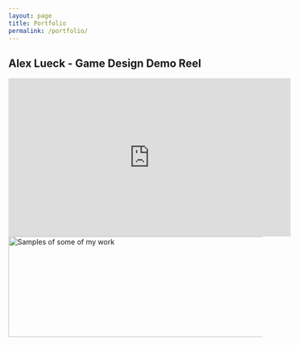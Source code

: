 ```yaml
---
layout: page
title: Portfolio
permalink: /portfolio/
---
```


## Alex Lueck - Game Design Demo Reel

<iframe width="560" height="315" src="https://www.youtube.com/embed/2gdbhwo8zW4" frameborder="0" 
allow="accelerometer; autoplay; encrypted-media; gyroscope; picture-in-picture" allowfullscreen></iframe>



<img src="http://Callmezyos.github.io/images/AlexLueckWorkSamples.jpg" alt="Samples of some of my work" style="width:1500px;height:200px">
